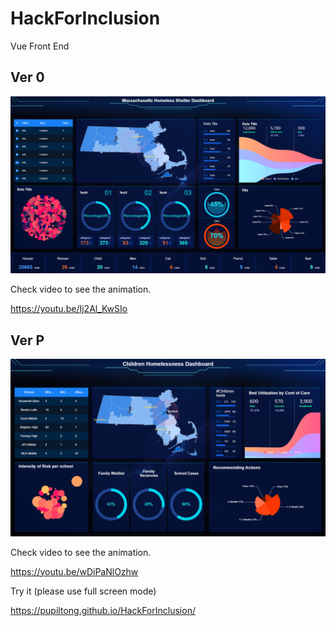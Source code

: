 # HackForInclusion    
Vue Front End

## Ver 0
![demo](/img/ver0.png)

Check video to see the animation.

https://youtu.be/Ij2Al_KwSIo

## Ver P
![demo](/img/verP.png)

Check video to see the animation.

https://youtu.be/wDiPaNlOzhw

Try it (please use full screen mode)

https://pupiltong.github.io/HackForInclusion/
